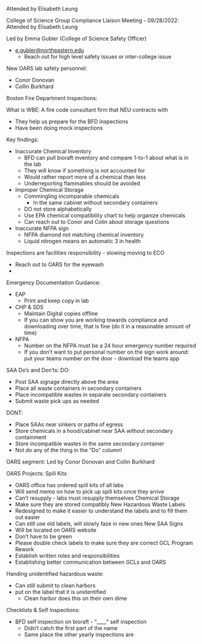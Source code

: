 Attended by Elisabeth Leung

College of Science Group Compliance Liaison Meeting - 09/28/2022: 
Attended by Elisabeth Leung

Led by Emma Gubler (College of Science Safety Officer)
- e.gubler@northeastern.edu
    - Reach out for high level safety issues or inter-college issue

New OARS lab safety personnel:
- Conor Donovan
- Collin Burkhard

Boston Fire Department Inspections:

What is WBE: A fire code consultant firm that NEU contracts with
- They help us prepare for the BFD inspections
- Have been doing mock inspections

Key findings:
- Inaccurate Chemical Inventory
    - BFD can pull bioraft inventory and compare 1-to-1 about what is in the lab
    - They will know if something is not accounted for 
    - Would rather report more of a chemical than less 
    - Underreporting flammables should be avoided
- Improper Chemical Storage
    - Commingling incomparable chemicals 
        - In the same cabinet without secondary containers
    - DO not store alphabetically
    - Use EPA chemical compatibility chart to help organize chemicals
    - Can reach out to Conor and Colin about storage questions
- Inaccurate NFPA sign
    - NFPA diamond not matching chemical inventory
    - Liquid nitrogen means an automatic 3 in health 

Inspections are facilities responsibility - slowing moving to ECO
- Reach out to OARS for the eyewash 
- 
Emergency Documentation Guidance:
- EAP
    - Print and keep copy in lab
- CHP & SDS
    - Maintain Digital copies offline
    - If you can show you are working towards compliance and downloading over time, that is fine (do it in a reasonable amount of time)
- NFPA
    - Number on the NFPA must be a 24 hour emergency number required 
    - If you don’t want to put personal number on the sign work around: put your teams number on the door - download the teams app

SAA Do’s and Don’ts:
DO: 
- Post SAA signage directly above the area
- Place all waste containers in secondary containers
- Place incompatible wastes in separate secondary containers
- Submit waste pick ups as needed

DONT:
- Place SAAs near sinkers or paths of egress
- Store chemicals in a hood/cabinet near SAA without secondary containment
- Store incompatible wastes in the same secondary container
- Not do any of the thing in the “Do” column!

OARS segment: 
Led by Conor Donovan and Collin Burkhard

OARS Projects:
Spill Kits
- OARS office has ordered spill kits of all labs
- Will send memo on how to pick up spill kits once they arrive
- Can’t resupply - labs must resupply themselves 
Chemical Storage
- Make sure they are stored compatibly
New Hazardous Waste Labels
- Redesigned to make it easier to understand the labels and to fill them out easier
- Can still use old labels, will slowly faze in new ones 
New SAA Signs
- Will be located on OARS website
- Don’t have to be green
- Please double check labels to make sure they are correct
GCL Program Rework
- Establish written roles and responsibilities
- Establishing better communication between GCLs and OARS 

Handing unidentified hazardous waste: 
- Can still submit to clean harbors
- put on the label that it is unidentified
    - Clean harbor does this on their own dime 

Checklists & Self Inspections: 
- BFD self inspection on bioraft - “____” self inspection 
    - Didn’t catch the first part of the name 
    - Same place the other yearly inspections are 
